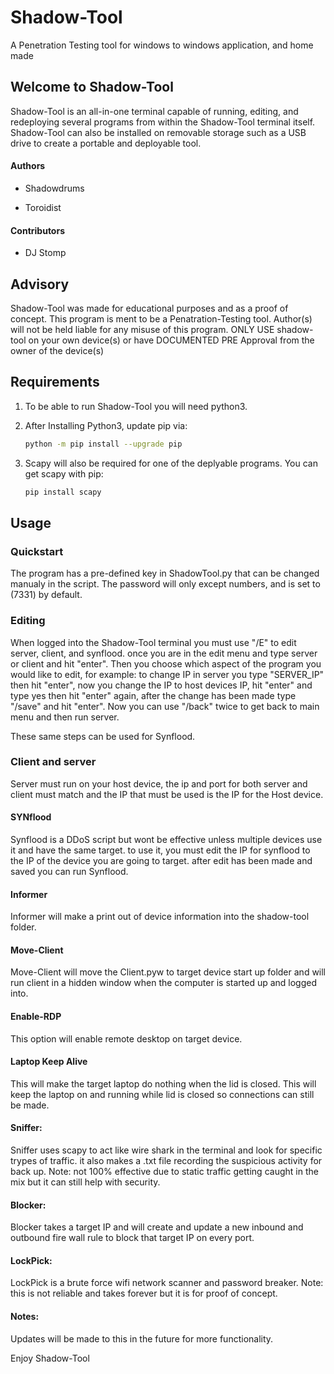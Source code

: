 # Shadow-Tool

A Penetration Testing tool for windows to windows application, and home made



## Welcome to Shadow-Tool


Shadow-Tool is an all-in-one terminal capable of running, editing, and redeploying several programs from within the Shadow-Tool terminal itself. Shadow-Tool can also be installed on removable storage such as a USB drive to create a portable and deployable tool.



#### Authors

- Shadowdrums

- Toroidist

#### Contributors

- DJ Stomp


## Advisory

Shadow-Tool was made for educational purposes and as a proof of concept. This program is 
ment to be a Penatration-Testing tool. Author(s) will not be held liable for any misuse
of this program. ONLY USE shadow-tool on your own device(s) or have DOCUMENTED PRE Approval from the owner of the device(s)



## Requirements

1. To be able to run Shadow-Tool you will need python3.

2. After Installing Python3, update pip via: 
   ```sh
   python -m pip install --upgrade pip
   ```

3. Scapy will also be required for one of the deplyable programs. You can get scapy with pip:
   ```sh
   pip install scapy
   ```

## Usage


### Quickstart

The program has a pre-defined key in ShadowTool.py that can be changed manualy in the script. The password will only except numbers, and is set to (7331) by default. 


### Editing

When logged into the Shadow-Tool terminal you must use "/E" to edit server, client, and synflood.
once you are in the edit menu and type server or client and hit "enter". Then you choose which 
aspect of the program you would like to edit, for example: to change IP in server you type
"SERVER_IP" then hit "enter", now you change the IP to host devices IP, hit "enter" and type yes then hit
"enter" again, after the change has been made type "/save" and hit "enter". Now you can use "/back"
twice to get back to main menu and then run server.

These same steps can be used for Synflood.

### Client and server

Server must run on your host device, the ip and port for both server and client must match
and the IP that must be used is the IP for the Host device.


#### SYNflood

Synflood is a DDoS script but wont be effective unless multiple devices use it and have the same
target. to use it, you must edit the IP for synflood to the IP of the device you are going to target.
after edit has been made and saved you can run Synflood.

#### Informer

Informer will make a print out of device information into the shadow-tool folder.

#### Move-Client

Move-Client will move the Client.pyw to target device start up folder and will run client in 
a hidden window when the computer is started up and logged into.

#### Enable-RDP

This option will enable remote desktop on target device.

#### Laptop Keep Alive

This will make the target laptop do nothing when the lid is closed. This will keep the laptop on and running while lid is closed so connections can still be made.

#### Sniffer:

Sniffer uses scapy to act like wire shark in the terminal and look for specific trypes of traffic.
it also makes a .txt file recording the suspicious activity for back up. Note: not 100% effective
due to static traffic getting caught in the mix but it can still help with security.

#### Blocker:

Blocker takes a target IP and will create and update a new inbound and outbound fire wall rule to block
that target IP on every port.

#### LockPick:

LockPick is a brute force wifi network scanner and password breaker. Note: this is not reliable and takes forever but it is for proof of concept.

#### Notes:

Updates will be made to this in the future for more functionality.

Enjoy Shadow-Tool
